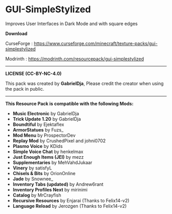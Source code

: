 # GUI-SimpleStylized
Improves User Interfaces in Dark Mode and with square edges

**Download**

CurseForge : https://www.curseforge.com/minecraft/texture-packs/gui-simplestylized

Modrinth : https://modrinth.com/resourcepack/gui-simplestylized

______________________________

**LICENSE (CC-BY-NC-4.0)**

This pack was created by **GabrielDja**,
Please credit the creator when using the pack in public.
______________________________

**This Resource Pack is compatible with the following Mods:**

- **Music Electronic** by GabrielDja
- **Trick Update 1.20** by GabrielDja
- **Boundtiful** by Ejektaflex
- **ArmorStatues** by Fuzs_
- **Mod Menu** by ProspectorDev
- **Replay Mod** by CrushedPixel and johni0702
- **Plasmo Voice** by KDids
- **Simple Voice Chat** by henkelmax
- **Just Enough Items (JEI)** by mezz
- **Supplementaries** by MehVahdJukaar
- **Vinery** by satisfyL
- **Chisels & Bits** by OrionOnline
- **Jade** by Snownee_
- **Inventory Tabs (updated)** by Andrew6rant
- **Inventory Profiles Next** by mirinimi
- **Catalog** by MrCrayfish
- **Recursive Resources** by Enjarai (Thanks to Felix14-v2)
- **Language Reload** by Jerozgen (Thanks to Felix14-v2)
